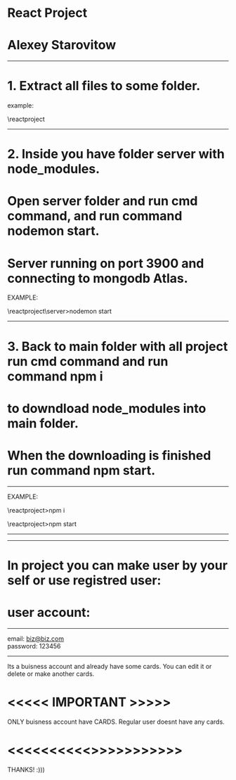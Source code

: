 # React Project
               
# Alexey Starovitow

***********************************************************************************

# 1. Extract all files to some folder.

example: 

\reactproject

***********************************************************************************

# 2. Inside you have folder server with node_modules. 
# Open server folder and run cmd command, and run command nodemon start.

# Server running on port 3900 and connecting to mongodb Atlas.

EXAMPLE:

\reactproject\server>nodemon start

************************************************************************************

# 3. Back to main folder with all project run cmd command and run command npm i 
# to downdload node_modules into main folder.
# When the downloading is finished run command npm start.

************************************************************************************

EXAMPLE:

\reactproject>npm i

\reactproject>npm start

************************************************************************************
************************************************************************************

# In project you can make user by your self or use registred user:

# user account:

********************
email: biz@biz.com
<br>
password: 123456
********************

Its a buisness account and already have some cards. 
You can edit it or delete or make another cards.

# <<<<< IMPORTANT >>>>>

ONLY buisness account have CARDS.
Regular user doesnt have any cards.

# <<<<<<<<<<>>>>>>>>>>>


THANKS! :)))
